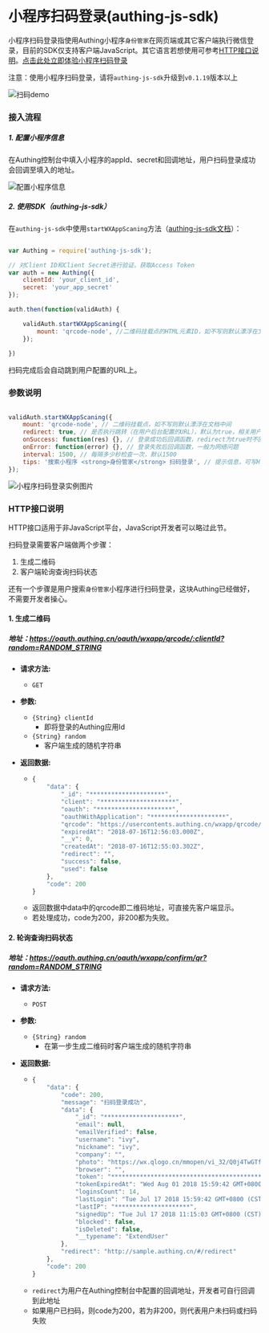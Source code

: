 # 小程序扫码登录(authing-js-sdk)

小程序扫码登录指使用Authing小程序``身份管家``在网页端或其它客户端执行微信登录，目前的SDK仅支持客户端JavaScript。其它语言若想使用可参考[HTTP接口说明](https://docs.authing.cn/#/quick_start/wxapp_scan_login?id=http%E6%8E%A5%E5%8F%A3%E8%AF%B4%E6%98%8E)。[点击此处立即体验小程序扫码登录](http://sample.authing.cn)

注意：使用小程序扫码登录，请将``authing-js-sdk``升级到``v0.1.19``版本以上

![扫码demo](https://usercontents.authing.cn/wxapp-scaning-demo.gif)

### 接入流程

##### 1. 配置小程序信息

在Authing控制台中填入小程序的appId、secret和回调地址，用户扫码登录成功会回调至填入的地址。

![配置小程序信息](https://usercontents.authing.cn/wxapp-oauth-config.png)

##### 2. 使用SDK（authing-js-sdk）

在``authing-js-sdk``中使用``startWXAppScaning``方法（[authing-js-sdk文档](https://docs.authing.cn/#/quick_start/javascript)）： 

``` javascript

var Authing = require('authing-js-sdk');

// 对Client ID和Client Secret进行验证，获取Access Token
var auth = new Authing({
	clientId: 'your_client_id',
	secret: 'your_app_secret'
});

auth.then(function(validAuth) {

	validAuth.startWXAppScaning({
    	mount: 'qrcode-node', //二维码挂载点的HTML元素ID，如不写则默认漂浮在文档中间
	});
	
})

```

扫码完成后会自动跳到用户配置的URL上。

### 参数说明

``` javascript

validAuth.startWXAppScaning({
  	mount: 'qrcode-node', // 二维码挂载点，如不写则默认漂浮在文档中间
  	redirect: true, // 是否执行跳转（在用户后台配置的URL），默认为true，相关用户信息回传至url上
  	onSuccess: function(res) {}, // 登录成功后回调函数，redirect为true时不回调此函数
  	onError: function(error) {}, // 登录失败后回调函数，一般为网络问题
  	interval: 1500, // 每隔多少秒检查一次，默认1500
  	tips: '搜索小程序 <strong>身份管家</strong> 扫码登录', // 提示信息，可写HTML
});

```

![小程序扫码登录实例图片](https://usercontents.authing.cn/wxapp-sacan.png)

### HTTP接口说明

HTTP接口适用于非JavaScript平台，JavaScript开发者可以略过此节。

扫码登录需要客户端做两个步骤：

1. 生成二维码
2. 客户端轮询查询扫码状态

还有一个步骤是用户搜索``身份管家``小程序进行扫码登录，这块Authing已经做好，不需要开发者操心。

#### 1. 生成二维码

##### 地址：https://oauth.authing.cn/oauth/wxapp/qrcode/:clientId?random=RANDOM_STRING

- **请求方法:**

  - ```GET```

- **参数:**

  - ```{String} clientId```
  	- 即将登录的Authing应用Id
  - ```{String} random```
  	- 客户端生成的随机字符串

- **返回数据:**

  - ``` javascript
	{
		"data": {
			"_id": "*********************",
			"client": "*********************",
			"oauth": "*********************",
			"oauthWithApplication": "*********************",
			"qrcode": "https://usercontents.authing.cn/wxapp/qrcode/SweuVjfoPwSUTVEUv.png",
			"expiredAt": "2018-07-16T12:56:03.000Z",
			"__v": 0,
			"createdAt": "2018-07-16T12:55:03.302Z",
			"redirect": "",
			"success": false,
			"used": false
		},
		"code": 200
	}
    ```
   - 返回数据中data中的qrcode即二维码地址，可直接先客户端显示。
   - 若处理成功，code为200，非200都为失败。

#### 2. 轮询查询扫码状态

##### 地址：https://oauth.authing.cn/oauth/wxapp/confirm/qr?random=RANDOM_STRING

- **请求方法:**

  - ```POST```

- **参数:**

  - ```{String} random```
  	- 在第一步生成二维码时客户端生成的随机字符串

- **返回数据:**

  - ``` javascript
	{
		"data": {
			"code": 200,
			"message": "扫码登录成功",
			"data": {
				"_id": "*********************",
				"email": null,
				"emailVerified": false,
				"username": "ivy",
				"nickname": "ivy",
				"company": "",
				"photo": "https://wx.qlogo.cn/mmopen/vi_32/Q0j4TwGTfTLkQc7PfrbBqFMib6lkPUxaA5UsMiadibfWQtKv0CBcKnH2khXicvUB9WB2ibYxN6GRTaTsQfPtlsAafBg/132",
				"browser": "",
				"token": "******************************************.*********************.*********************",
				"tokenExpiredAt": "Wed Aug 01 2018 15:59:42 GMT+0800 (CST)",
				"loginsCount": 14,
				"lastLogin": "Tue Jul 17 2018 15:59:42 GMT+0800 (CST)",
				"lastIP": "*********************",
				"signedUp": "Tue Jul 17 2018 11:15:03 GMT+0800 (CST)",
				"blocked": false,
				"isDeleted": false,
				"__typename": "ExtendUser"
			},
			"redirect": "http://sample.authing.cn/#/redirect"
		},
		"code": 200
	}
    ```
  - ``redirect``为用户在Authing控制台中配置的回调地址，开发者可自行回调到此地址
  - 如果用户已扫码，则code为200，若为非200，则代表用户未扫码或扫码失败
